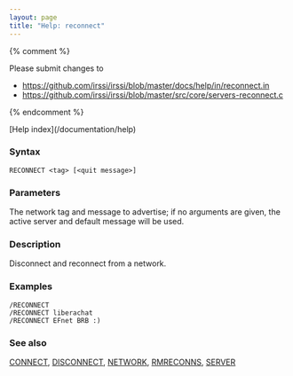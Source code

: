 ```yaml
---
layout: page
title: "Help: reconnect"
---
```


{% comment %}

Please submit changes to
- https://github.com/irssi/irssi/blob/master/docs/help/in/reconnect.in
- https://github.com/irssi/irssi/blob/master/src/core/servers-reconnect.c


{% endcomment %}
<nav markdown="1">
[Help index](/documentation/help)
</nav>

### Syntax ###

<div class="highlight irssisyntax"><pre style="\-\-cmdlen:9ch"><code><span class="synB">RECONNECT</span> <span class="synB05">&lt;tag></span> <span class="syn10">[<span class="syn09">&lt;quit message></span>]</span></code></pre></div>



### Parameters ###

The network tag and message to advertise; if no arguments are given, the
active server and default message will be used.

### Description ###

Disconnect and reconnect from a network.

### Examples ###

    /RECONNECT
    /RECONNECT liberachat
    /RECONNECT EFnet BRB :)

### See also ###
[CONNECT](/documentation/help/connect), [DISCONNECT](/documentation/help/disconnect), [NETWORK](/documentation/help/network), [RMRECONNS](/documentation/help/rmreconns), [SERVER](/documentation/help/server)

